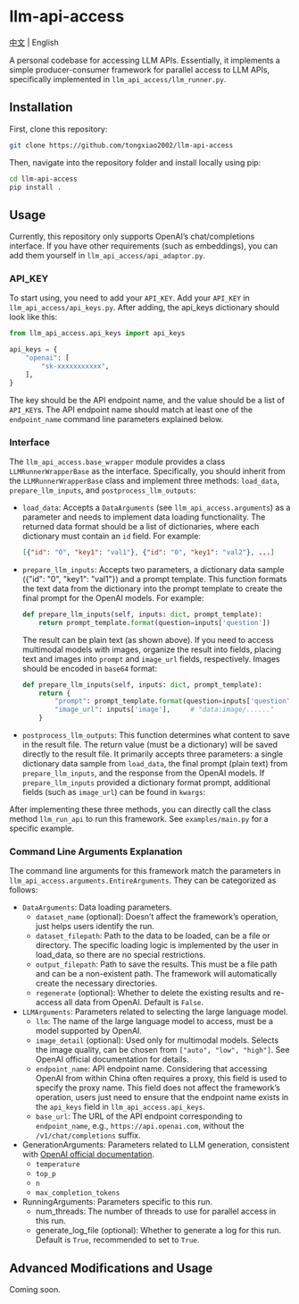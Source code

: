 # llm-api-access
[中文](./README.md) | English

A personal codebase for accessing LLM APIs. Essentially, it implements a simple producer-consumer framework for parallel access to LLM APIs, specifically implemented in `llm_api_access/llm_runner.py`.

## Installation

First, clone this repository:

```bash
git clone https://github.com/tongxiao2002/llm-api-access
```

Then, navigate into the repository folder and install locally using pip:
```bash
cd llm-api-access
pip install .
```

## Usage

Currently, this repository only supports OpenAI’s chat/completions interface. If you have other requirements (such as embeddings), you can add them yourself in `llm_api_access/api_adaptor.py`.

### API_KEY

To start using, you need to add your `API_KEY`. Add your `API_KEY` in `llm_api_access/api_keys.py`. After adding, the api_keys dictionary should look like this:

```python
from llm_api_access.api_keys import api_keys

api_keys = {
    "openai": [
        "sk-xxxxxxxxxxx",
    ],
}
```

The key should be the API endpoint name, and the value should be a list of `API_KEY`s. The API endpoint name should match at least one of the `endpoint_name` command line parameters explained below.

### Interface

The `llm_api_access.base_wrapper` module provides a class `LLMRunnerWrapperBase` as the interface. Specifically, you should inherit from the `LLMRunnerWrapperBase` class and implement three methods: `load_data`, `prepare_llm_inputs`, and `postprocess_llm_outputs`:

- `load_data`: Accepts a `DataArguments` (see `llm_api_access.arguments`) as a parameter and needs to implement data loading functionality. The returned data format should be a list of dictionaries, where each dictionary must contain an `id` field. For example:
  ```json
  [{"id": "0", "key1": "val1"}, {"id": "0", "key1": "val2"}, ...]
  ```
- `prepare_llm_inputs`: Accepts two parameters, a dictionary data sample ({"id": "0", "key1": "val1"}) and a prompt template. This function formats the text data from the dictionary into the prompt template to create the final prompt for the OpenAI models. For example:
  ```python
  def prepare_llm_inputs(self, inputs: dict, prompt_template):
      return prompt_template.format(question=inputs['question'])
  ```
  The result can be plain text (as shown above). If you need to access multimodal models with images, organize the result into fields, placing text and images into `prompt` and `image_url` fields, respectively. Images should be encoded in `base64` format:
  ```python
  def prepare_llm_inputs(self, inputs: dict, prompt_template):
      return {
          "prompt": prompt_template.format(question=inputs['question']),
          "image_url": inputs['image'],     # "data:image/......"
      }
  ```
- `postprocess_llm_outputs`: This function determines what content to save in the result file. The return value (must be a dictionary) will be saved directly to the result file. It primarily accepts three parameters: a single dictionary data sample from `load_data`, the final prompt (plain text) from `prepare_llm_inputs`, and the response from the OpenAI models. If `prepare_llm_inputs` provided a dictionary format prompt, additional fields (such as `image_url`) can be found in `kwargs`:

After implementing these three methods, you can directly call the class method `llm_run_api` to run this framework. See `examples/main.py` for a specific example.

### Command Line Arguments Explanation

The command line arguments for this framework match the parameters in `llm_api_access.arguments.EntireArguments`. They can be categorized as follows:

- `DataArguments`: Data loading parameters.
  - `dataset_name` (optional): Doesn’t affect the framework’s operation, just helps users identify the run.
  - `dataset_filepath`: Path to the data to be loaded, can be a file or directory. The specific loading logic is implemented by the user in load_data, so there are no special restrictions.
  - `output_filepath`: Path to save the results. This must be a file path and can be a non-existent path. The framework will automatically create the necessary directories.
  - `regenerate` (optional): Whether to delete the existing results and re-access all data from OpenAI. Default is `False`.
- `LLMArguments`: Parameters related to selecting the large language model.
  - `llm`: The name of the large language model to access, must be a model supported by OpenAI.
  - `image_detail` (optional): Used only for multimodal models. Selects the image quality, can be chosen from `["auto", "low", "high"]`. See OpenAI official documentation for details.
  - `endpoint_name`: API endpoint name. Considering that accessing OpenAI from within China often requires a proxy, this field is used to specify the proxy name. This field does not affect the framework’s operation, users just need to ensure that the endpoint name exists in the `api_keys` field in `llm_api_access.api_keys`.
  - `base_url`: The URL of the API endpoint corresponding to `endpoint_name`, e.g., `https://api.openai.com`, without the `/v1/chat/completions` suffix.
- GenerationArguments: Parameters related to LLM generation, consistent with [OpenAI official documentation](https://platform.openai.com/docs/api-reference/chat/create).
  - `temperature`
  - `top_p`
  - `n`
  - `max_completion_tokens`
- RunningArguments: Parameters specific to this run.
  - num_threads: The number of threads to use for parallel access in this run.
  - generate_log_file (optional): Whether to generate a log for this run. Default is `True`, recommended to set to `True`.

## Advanced Modifications and Usage

Coming soon.
